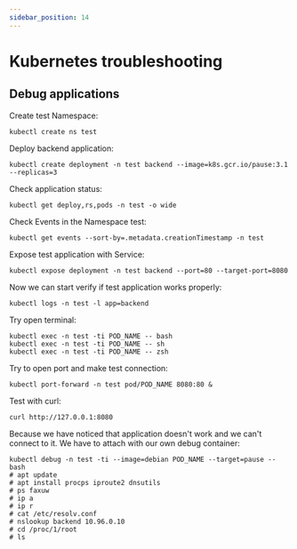 ```yaml
---
sidebar_position: 14
---
```


# Kubernetes troubleshooting


## Debug applications

Create test Namespace:

```shell
kubectl create ns test
```

Deploy backend application:

```shell
kubectl create deployment -n test backend --image=k8s.gcr.io/pause:3.1 --replicas=3
```

Check application status:

```shell
kubectl get deploy,rs,pods -n test -o wide
```

Check Events in the Namespace test:

```shell
kubectl get events --sort-by=.metadata.creationTimestamp -n test
```

Expose test application with Service:

```shell
kubectl expose deployment -n test backend --port=80 --target-port=8080
```

Now we can start verify if test application works properly:

```shell
kubectl logs -n test -l app=backend
```

Try open terminal:

```shell
kubectl exec -n test -ti POD_NAME -- bash
kubectl exec -n test -ti POD_NAME -- sh
kubectl exec -n test -ti POD_NAME -- zsh
```

Try to open port and make test connection:

```shell
kubectl port-forward -n test pod/POD_NAME 8080:80 &
```

Test with curl:

```shell
curl http://127.0.0.1:8080
```

Because we have noticed that application doesn't work and we can't connect to it. We have to attach with our own debug container:

```shell
kubectl debug -n test -ti --image=debian POD_NAME --target=pause -- bash
# apt update
# apt install procps iproute2 dnsutils
# ps faxuw
# ip a
# ip r
# cat /etc/resolv.conf
# nslookup backend 10.96.0.10
# cd /proc/1/root
# ls
```